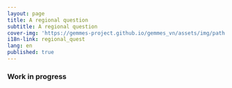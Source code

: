 ```yaml
---
layout: page
title: A regional question
subtitle: A regional question
cover-img: 'https://gemmes-project.github.io/gemmes_vn/assets/img/path.jpg'
i18n-link: regional_quest
lang: en
published: true
---
```


### Work in progress